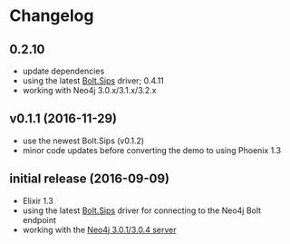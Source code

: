 # Changelog

## 0.2.10

- update dependencies
- using the latest [Bolt.Sips](https://github.com/florinpatrascu/bolt_sips) driver; 0.4.11
- working with Neo4j 3.0.x/3.1.x/3.2.x

## v0.1.1 (2016-11-29)

- use the newest Bolt.Sips (v0.1.2)
- minor code updates before converting the demo to using Phoenix 1.3

## initial release (2016-09-09)

- Elixir 1.3
- using the latest [Bolt.Sips](https://github.com/florinpatrascu/bolt_sips) driver for connecting to the Neo4j Bolt endpoint
- working with the [Neo4j 3.0.1/3.0.4 server](https://neo4j.com/developer/get-started/)
